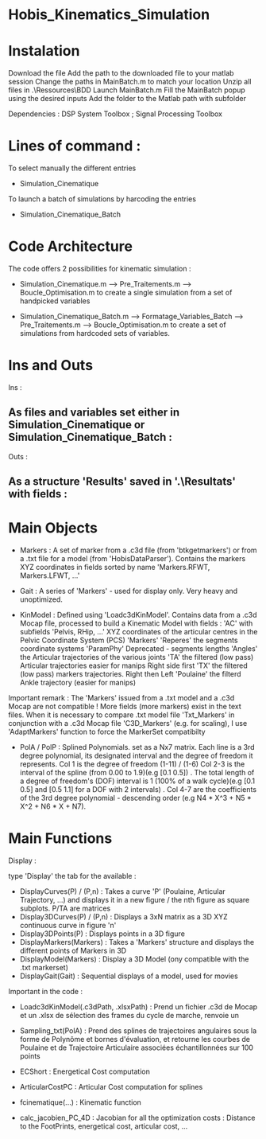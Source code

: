 # Hobis_Kinematics_Simulation

# Instalation

Download the file 
Add the path to the downloaded file to your matlab session 
Change the paths in MainBatch.m to match your location
Unzip all files in .\Ressources\BDD
Launch MainBatch.m
Fill the MainBatch popup using the desired inputs
Add the folder to the Matlab path with subfolder


Dependencies : DSP System Toolbox ; Signal Processing Toolbox

# Lines of command : 

To select manually the different entries
- Simulation_Cinematique 

To launch a batch of simulations by harcoding the entries 
- Simulation_Cinematique_Batch

# Code Architecture 

The code offers 2 possibilities for kinematic simulation :

- Simulation_Cinematique.m --> Pre_Traitements.m --> Boucle_Optimisation.m to create a single simulation from a set of handpicked variables

- Simulation_Cinematique_Batch.m --> Formatage_Variables_Batch --> Pre_Traitements.m --> Boucle_Optimisation.m to create a set of simulations from hardcoded sets of variables.

# Ins and Outs 

Ins :

As files and variables set either in Simulation_Cinematique or Simulation_Cinematique_Batch :
- 


Outs : 

As a structure 'Results' saved in '.\Resultats' with fields :
- 


# Main Objects

- Markers : A set of marker from a .c3d file (from 'btkgetmarkers') or from a .txt file for a model (from 'HobisDataParser'). Contains the markers XYZ coordinates in fields sorted by name 'Markers.RFWT, Markers.LFWT, ...'

- Gait : A series of 'Markers' - used for display only. Very heavy and unoptimized.

- KinModel : Defined using 'Loadc3dKinModel'. Contains data from a .c3d Mocap file, processed to build a Kinematic Model with fields :
'AC' with subfields 'Pelvis, RHip, ...' XYZ coordinates of the articular centres in the Pelvic Coordinate System (PCS) 
'Markers'
'Reperes' the segments coordinate systems
'ParamPhy' Deprecated - segments lengths
'Angles' the Articular trajectories of the various joints 
'TA' the filtered (low pass) Articular trajectories easier for manips Right side first
'TX' the filtered (low pass) markers trajectories. Right then Left
'Poulaine' the filterd Ankle trajectory (easier for manips)

Important remark : The 'Markers' issued from a .txt model and a .c3d Mocap are not compatible ! 
More fields (more markers) exist in the text files. When it is necessary to compare .txt model file 'Txt_Markers' in conjunction with a .c3d Mocap file 'C3D_Markers' (e.g. for scaling), I use 'AdaptMarkers' function to force the MarkerSet compatibilty 


- PolA / PolP : Splined Polynomials. set as a Nx7 matrix. Each line is a 3rd degree polynomial, its designated interval and the degree of freedom it represents. 
Col 1 is the degree of freedom (1-11) / (1-6)
Col 2-3 is the interval of the spline (from 0.00 to 1.9)(e.g [0.1 0.5]) . The total length of a degree of freedom's (DOF) interval is 1 (100% of a walk cycle)(e.g [0.1 0.5] and [0.5 1.1] for a DOF with 2 intervals) . 
Col 4-7 are the coefficients of the 3rd degree polynomial - descending order (e.g N4 * X^3 + N5 * X^2 + N6 * X + N7).

# Main Functions

Display :

type 'Display' the tab for the available :

- DisplayCurves(P) / (P,n) : Takes a curve 'P' (Poulaine, Articular Trajectory, ...) and displays it in a new figure / the nth figure as square subplots. P/TA are matrices  
- Display3DCurves(P) / (P,n) : Displays a 3xN matrix as a 3D XYZ continuous curve in figure 'n'
- Display3DPoints(P) : Displays points in a 3D figure
- DisplayMarkers(Markers) : Takes a 'Markers' structure and displays the different points of Markers in 3D
- DisplayModel(Markers) : Display a 3D Model (ony compatible with the .txt markerset) 
- DisplayGait(Gait) : Sequential displays of a model, used for movies 

Important in the code :

- Loadc3dKinModel(.c3dPath, .xlsxPath) : Prend un fichier .c3d de Mocap et un .xlsx de sélection des frames du cycle de marche, renvoie un  

- Sampling_txt(PolA) : Prend des splines de trajectoires angulaires sous la forme de Polynôme et bornes d'évaluation, et retourne les courbes de Poulaine et de Trajectoire Articulaire associées échantillonnées sur 100 points

- ECShort : Energetical Cost computation
- ArticularCostPC : Articular Cost computation for splines

- fcinematique(...) : Kinematic function   
- calc_jacobien_PC_4D : Jacobian for all the optimization costs : Distance to the FootPrints, energetical cost, articular cost, ...






